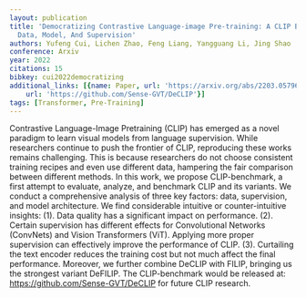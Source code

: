 ```yaml
---
layout: publication
title: 'Democratizing Contrastive Language-image Pre-training: A CLIP Benchmark Of
  Data, Model, And Supervision'
authors: Yufeng Cui, Lichen Zhao, Feng Liang, Yangguang Li, Jing Shao
conference: Arxiv
year: 2022
citations: 15
bibkey: cui2022democratizing
additional_links: [{name: Paper, url: 'https://arxiv.org/abs/2203.05796'}, {name: Code,
    url: 'https://github.com/Sense-GVT/DeCLIP'}]
tags: [Transformer, Pre-Training]
---
```

Contrastive Language-Image Pretraining (CLIP) has emerged as a novel paradigm
to learn visual models from language supervision. While researchers continue to
push the frontier of CLIP, reproducing these works remains challenging. This is
because researchers do not choose consistent training recipes and even use
different data, hampering the fair comparison between different methods. In
this work, we propose CLIP-benchmark, a first attempt to evaluate, analyze, and
benchmark CLIP and its variants. We conduct a comprehensive analysis of three
key factors: data, supervision, and model architecture. We find considerable
intuitive or counter-intuitive insights: (1). Data quality has a significant
impact on performance. (2). Certain supervision has different effects for
Convolutional Networks (ConvNets) and Vision Transformers (ViT). Applying more
proper supervision can effectively improve the performance of CLIP. (3).
Curtailing the text encoder reduces the training cost but not much affect the
final performance. Moreover, we further combine DeCLIP with FILIP, bringing us
the strongest variant DeFILIP. The CLIP-benchmark would be released at:
https://github.com/Sense-GVT/DeCLIP for future CLIP research.
